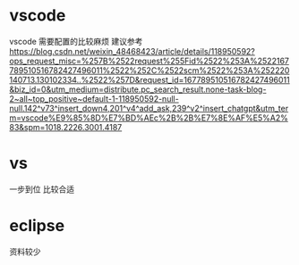 # vscode
vscode 需要配置的比较麻烦 建议参考 <https://blog.csdn.net/weixin_48468423/article/details/118950592?ops_request_misc=%257B%2522request%255Fid%2522%253A%2522167789510516782427496011%2522%252C%2522scm%2522%253A%252220140713.130102334..%2522%257D&request_id=167789510516782427496011&biz_id=0&utm_medium=distribute.pc_search_result.none-task-blog-2~all~top_positive~default-1-118950592-null-null.142^v73^insert_down4,201^v4^add_ask,239^v2^insert_chatgpt&utm_term=vscode%E9%85%8D%E7%BD%AEc%2B%2B%E7%8E%AF%E5%A2%83&spm=1018.2226.3001.4187>
# vs
一步到位 比较合适
# eclipse
资料较少